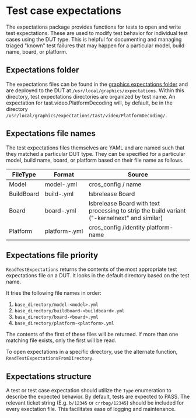 # Test case expectations

The expectations package provides functions for tests to open and write test
expectations. These are used to modify test behavior for individual test cases
using the DUT type. This is helpful for documenting and managing triaged
"known" test failures that may happen for a particular model, build name,
board, or platform.

## Expectations folder

The expectations files can be found in the [graphics expectations folder](https://chromium.googlesource.com/chromiumos/platform/graphics/+/refs/heads/main/expectations/)
and are deployed to the DUT at `/usr/local/graphics/expectations`. Within this
directory, test expectations directories are organized by test name. An
expectation for tast.video.PlatformDecoding will, by default, be in the
directory `/usr/local/graphics/expectations/tast/video/PlatformDecoding/`.

## Expectations file names

The test expectations files themselves are YAML and are named such that they
matched a particular DUT type. They can be specified for a particular model,
build name, board, or platform based on their file name as follows.

| FileType   | Format | Source |
|------------|--------|--------|
| Model      | model-<model>.yml | cros\_config / name |
| BuildBoard | build-<build>.yml | lsbrelease Board |
| Board      | board-<board>.yml | lsbrelease Board with text processing to strip the build variant ("-kernelnext" and similar) |
| Platform   | platform-<platform>.yml | cros\_config /identity platform-name |

## Expectations file priority

`ReadTestExpectations` returns the contents of the most appropriate test
expectations file on a DUT. It looks in the default directory based on the
test name.

It tries the following file names in order:
1. `base_directory/model-<model>.yml`
2. `base_directory/buildboard-<buildboard>.yml`
3. `base_directory/board-<board>.yml`
4. `base_directory/platform-<platform>.yml`

The contents of the first of these files will be returned. If more than one
matching file exists, only the first will be read.

To open expectations in a specific directory, use the alternate function,
`ReadTestExpectationsFromDirectory`.

## Expectations structure
A test or test case expectation should utilize the `Type` enumeration to
describe the expected behavior. By default, tests are expected to PASS. The
relevant ticket string (E.g. `b/12345` or `crrbug/12345`) should be included
for every exectation file. This facilitates ease of logging and maintenance.
